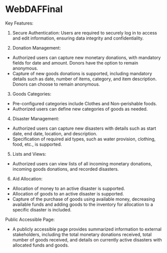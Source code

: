 # WebDAFFinal

Key Features:

1. Secure Authentication: Users are required to securely log in to access and edit information, ensuring data integrity and confidentiality.

2. Donation Management:
- Authorized users can capture new monetary donations, with mandatory fields for date and amount. Donors have the option to remain anonymous.
- Capture of new goods donations is supported, including mandatory details such as date, number of items, category, and item description. Donors can choose to remain anonymous.

3. Goods Categories:
- Pre-configured categories include Clothes and Non-perishable foods.
- Authorized users can define new categories of goods as needed.

4. Disaster Management:
- Authorized users can capture new disasters with details such as start date, end date, location, and description.
- Specification of required aid types, such as water provision, clothing, food, etc., is supported.

5. Lists and Views:
- Authorized users can view lists of all incoming monetary donations, incoming goods donations, and recorded disasters.

6. Aid Allocation:
- Allocation of money to an active disaster is supported.
- Allocation of goods to an active disaster is supported.
- Capture of the purchase of goods using available money, decreasing available funds and adding goods to the inventory for allocation to a specific disaster is included.

Public Accessible Page:
- A publicly accessible page provides summarized information to external stakeholders, including the total monetary donations received, total number of goods received, and details on currently active disasters with allocated funds and goods.
